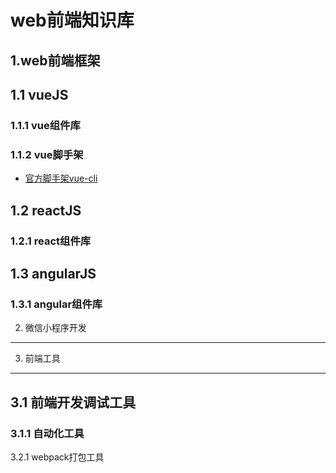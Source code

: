 web前端知识库
============
1.web前端框架
--------------

## 1.1 vueJS

### 1.1.1 vue组件库

### 1.1.2 vue脚手架
* [官方脚手架vue-cli](https://github.com/vuejs/vue-cli)

## 1.2 reactJS

### 1.2.1 react组件库

## 1.3 angularJS

### 1.3.1 angular组件库


2. 微信小程序开发
------------------

3. 前端工具
--------------
## 3.1 前端开发调试工具

### 3.1.1 自动化工具

3.2.1 webpack打包工具

 
